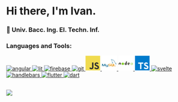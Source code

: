 # Hi there, I'm Ivan.

### :notebook: Univ. Bacc. Ing. El. Techn. Inf.

### Languages and Tools:

<p align="left"> <a href="https://angular.io" target="_blank"> <img src="https://angular.io/assets/images/logos/angular/angular.svg" alt="angular" width="40" height="40"/> </a> <a href="https://lit.dev" target="_blank"> <img src="https://lit.dev/images/logo.svg" alt="lit" width="40" height="40"/><a href="https://firebase.google.com/" target="_blank"> <img src="https://www.vectorlogo.zone/logos/firebase/firebase-icon.svg" alt="firebase" width="40" height="40"/> </a> <a href="https://git-scm.com/" target="_blank"> <img src="https://www.vectorlogo.zone/logos/git-scm/git-scm-icon.svg" alt="git" width="40" height="40"/> </a> <a href="https://developer.mozilla.org/en-US/docs/Web/JavaScript" target="_blank"> <img src="https://raw.githubusercontent.com/devicons/devicon/master/icons/javascript/javascript-original.svg" alt="javascript" width="40" height="40"/> </a> <a href="https://www.mysql.com/" target="_blank"> <img src="https://raw.githubusercontent.com/devicons/devicon/master/icons/mysql/mysql-original-wordmark.svg" alt="mysql" width="40" height="40"/> </a> <a href="https://nodejs.org" target="_blank"> <img src="https://raw.githubusercontent.com/devicons/devicon/master/icons/nodejs/nodejs-original-wordmark.svg" alt="nodejs" width="40" height="40"/> </a><a href="https://www.typescriptlang.org/" target="_blank"> <img src="https://raw.githubusercontent.com/devicons/devicon/master/icons/typescript/typescript-original.svg" alt="typescript" width="40" height="40"/> </a><a href="https://svelte.dev/" target="_blank"> <img src="https://upload.wikimedia.org/wikipedia/commons/1/1b/Svelte_Logo.svg" alt="svelte" width="40" height="40"/> </a><a href="https://svelte.dev/" target="_blank"> <img src="https://www.vectorlogo.zone/logos/handlebarsjs/handlebarsjs-ar21.svg" alt="handlebars" width="40" height="40"/> </a> <a href="https://flutter.dev/" target="_blank"> <img src="https://upload.wikimedia.org/wikipedia/commons/4/44/Google-flutter-logo.svg" alt="flutter" width="40" height="40"/> </a> <a href="https://dart.dev/" target="_blank"> <img src="https://dart.dev/assets/img/shared/dart/logo+text/horizontal/white.svg" alt="dart" width="40" height="40"/> </a></p>

<br>


<img align="left" src="https://github-readme-stats.vercel.app/api?username=ivanzavisic&show_icons=true&count_private=true&include_all_commits=true&theme=codeSTACKr" />
